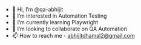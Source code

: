 - 👋 Hi, I’m @qa-abhijit
- 👀 I’m interested in Automation Testing
- 🌱 I’m currently learning Playwright
- 💞️ I’m looking to collaborate on QA Automation
- 📫 How to reach me - abhijitdhamal2@gmail.com

<!---
qa-abhijit/qa-abhijit is a ✨ special ✨ repository because its `README.md` (this file) appears on your GitHub profile.
You can click the Preview link to take a look at your changes.
--->
